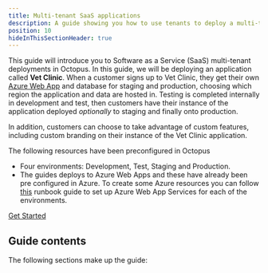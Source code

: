 ```yaml
---
title: Multi-tenant SaaS applications
description: A guide showing you how to use tenants to deploy a multi-tenant SaaS application using Octopus Deploy.
position: 10
hideInThisSectionHeader: true
---
```


This guide will introduce you to Software as a Service (SaaS) multi-tenant deployments in Octopus. In this guide, we will be deploying an application called **Vet Clinic**. When a customer signs up to Vet Clinic, they get their own [Azure Web App](/docs/infrastructure/deployment-targets/azure/web-app-targets/index.md) and database for staging and production, choosing which region the application and data are hosted in. Testing is completed internally in development and test, then customers have their instance of the application deployed *optionally* to staging and finally onto production. 

In addition, customers can choose to take advantage of custom features, including custom branding on their instance of the Vet Clinic application.

The following resources have been preconfigured in Octopus 

* Four environments: Development, Test, Staging and Production.
* The guides deploys to Azure Web Apps and these have already been pre configured in Azure. To create some Azure resources you can follow [this](/docs/runbooks/runbook-examples/azure/provision-app-service/index.md
) runbook guide to set up Azure Web App Services for each of the environments. 

<span><a class="btn btn-success" href="/docs/tenants/guides/multi-tenant-saas-application/creating-new-lifecycle">Get Started</a></span>

## Guide contents

The following sections make up the guide:
